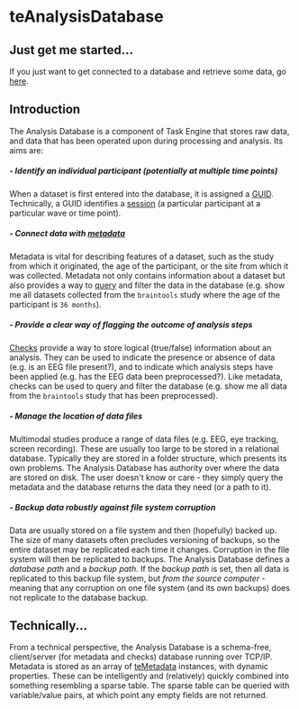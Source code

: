 # teAnalysisDatabase

## Just get me started...
If you just want to get connected to a database and retrieve some data, go [here](teAnalysisDatabase_gettingstarted.md).

## Introduction

The Analysis Database is a component of Task Engine that stores raw data, and data that has been operated upon during processing and analysis. Its aims are:

##### - Identify an individual participant (potentially at multiple time points)
When a dataset is first entered into the database, it is assigned a [GUID](guid.md). Technically, a GUID identifies a [session](session.md) (a particular participant at a particular wave or time point). 

##### - Connect data with [metadata](teMetadata.md)
Metadata is vital for describing features of a dataset, such as the study from which it originated, the age of the participant, or the site from which it was collected. Metadata not only contains information about a dataset but also provides a way to [query](query.md) and filter the data in the database (e.g. show me all datasets collected from the `braintools` study where the age of the participant is `36 months`).

##### - Provide a clear way of flagging the outcome of analysis steps
[Checks](check.md) provide a way to store logical (true/false) information about an analysis. They can be used to indicate the presence or absence of data (e.g. is an EEG file present?), and to indicate which analysis steps have been applied (e.g. has the EEG data been preprocessed?). Like metadata, checks can be used to query and filter the database (e.g. show me all data from the `braintools` study that has been preprocessed). 

##### - Manage the location of data files
Multimodal studies produce a range of data files (e.g. EEG, eye tracking, screen recording). These are usually too large to be stored in a relational database. Typically they are stored in a folder structure, which presents its own problems. The Analysis Database has authority over where the data are stored on disk. The user doesn't know or care - they simply query the metadata and the database returns the data they need (or a path to it). 

##### - Backup data robustly against file system corruption
Data are usually stored on a file system and then (hopefully) backed up. The size of many datasets often precludes versioning of backups, so the entire dataset may be replicated each time it changes. Corruption in the file system will then be replicated to backups. The Analysis Database defines a _database path_ and a _backup path_. If the _backup path_ is set, then all data is replicated to this backup file system, but _from the source computer_ - meaning that any corruption on one file system (and its own backups) does not replicate to the database backup. 

## Technically...
From a technical perspective, the Analysis Database is a schema-free, client/server (for metadata and checks) database running over TCP/IP. Metadata is stored as an array of [teMetadata](teMetadata.md) instances, with dynamic properties. These can be intelligently and (relatively) quickly combined into something resembling a sparse table. The sparse table can be queried with variable/value pairs, at which point any empty fields are not returned. 
